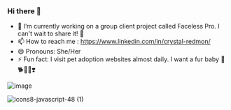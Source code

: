 ### Hi there 👋





- 🔭 I’m currently working on a group client project called Faceless Pro. I can't wait to share it! 🥰
- 📫 How to reach me : https://www.linkedin.com/in/crystal-redmon/
- 😄 Pronouns: She/Her
- ⚡ Fun fact: I visit pet adoption websites almost daily. I want a fur baby 🐶🐕🐾💩❣️


![image](https://user-images.githubusercontent.com/104024231/209694337-4f14521c-cc2b-47d7-8b17-e34b3b223f02.png)

![icons8-javascript-48 (1)](https://user-images.githubusercontent.com/104024231/209696580-1acddec6-e213-4921-b5a6-123a3497fe62.png)
